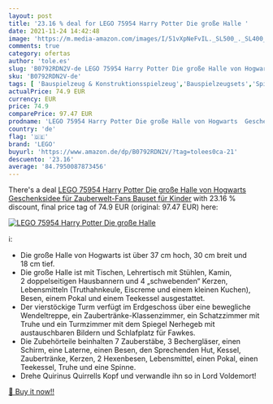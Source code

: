 ```yaml
---
layout: post
title: '23.16 % deal for LEGO 75954 Harry Potter Die große Halle '
date: 2021-11-24 14:42:48
image: 'https://m.media-amazon.com/images/I/51vXpNeFvIL._SL500_._SL400_.jpg'
comments: true
category: ofertas
author: 'tole.es'
slug: 'B0792RDN2V-de LEGO 75954 Harry Potter Die große Halle von Hogwarts...'
sku: 'B0792RDN2V-de'
tags: [ 'Bauspielzeug & Konstruktionsspielzeug','Bauspielzeugsets','Spielzeug','lego', ]
actualPrice: 74.9 EUR
currency: EUR
price: 74.9
comparePrice: 97.47 EUR
prodname: 'LEGO 75954 Harry Potter Die große Halle von Hogwarts  Geschenksidee für Zauberwelt-Fans  Bauset für Kinder'
country: 'de'
flag: '🇩🇪'
brand: 'LEGO'
buyurl: 'https://www.amazon.de/dp/B0792RDN2V/?tag=tolees0ca-21'
descuento: '23.16'
average: '84.7950087873456'
---
```


There's a deal [LEGO 75954 Harry Potter Die große Halle von Hogwarts  Geschenksidee für Zauberwelt-Fans  Bauset für Kinder](https://www.amazon.de/dp/B0792RDN2V/?tag=tolees0ca-21)  with  23.16 % discount, final price tag of  74.9 EUR (original: 97.47 EUR) here:

[![LEGO 75954 Harry Potter Die große Halle ](https://m.media-amazon.com/images/I/51vXpNeFvIL._SL500_._SL400_.jpg)](https://www.amazon.de/dp/B0792RDN2V/?tag=tolees0ca-21)

ℹ️:

- Die große Halle von Hogwarts ist über 37 cm hoch, 30 cm breit und 18 cm tief.
- Die große Halle ist mit Tischen, Lehrertisch mit Stühlen, Kamin, 2 doppelseitigen Hausbannern und 4 „schwebenden“ Kerzen, Lebensmitteln (Truthahnkeule, Eiscreme und einem kleinen Kuchen), Besen, einem Pokal und einem Teekessel ausgestattet.
- Der vierstöckige Turm verfügt im Erdgeschoss über eine bewegliche Wendeltreppe, ein Zaubertränke-Klassenzimmer, ein Schatzzimmer mit Truhe und ein Turmzimmer mit dem Spiegel Nerhegeb mit austauschbaren Bildern und Schlafplatz für Fawkes.
- Die Zubehörteile beinhalten 7 Zauberstäbe, 3 Bechergläser, einen Schirm, eine Laterne, einen Besen, den Sprechenden Hut, Kessel, Zaubertränke, Kerzen, 2 Hexenbesen, Lebensmittel, einen Pokal, einen Teekessel, Truhe und eine Spinne.
- Drehe Quirinus Quirrells Kopf und verwandle ihn so in Lord Voldemort!

[🛒 Buy it now!!](https://www.amazon.de/dp/B0792RDN2V/?tag=tolees0ca-21)
